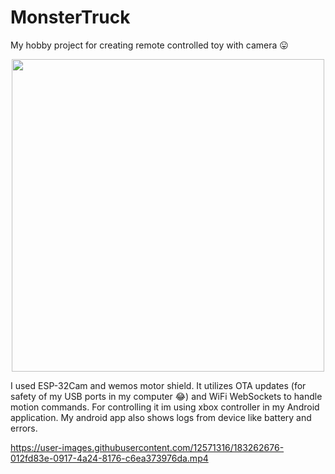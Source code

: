 # MonsterTruck
My hobby project for creating remote controlled toy with camera 😛
<p align="center">
<img src="https://user-images.githubusercontent.com/12571316/183261664-645b2a99-16fc-446c-9713-88bf6ea035a5.jpeg" width="500">
</p>

I used ESP-32Cam and wemos motor shield. It utilizes OTA updates (for safety of my USB ports in my computer 😂) and WiFi WebSockets to handle motion commands. For controlling it im using xbox controller in my Android application. My android app also shows logs from device like battery and errors.



https://user-images.githubusercontent.com/12571316/183262676-012fd83e-0917-4a24-8176-c6ea373976da.mp4

